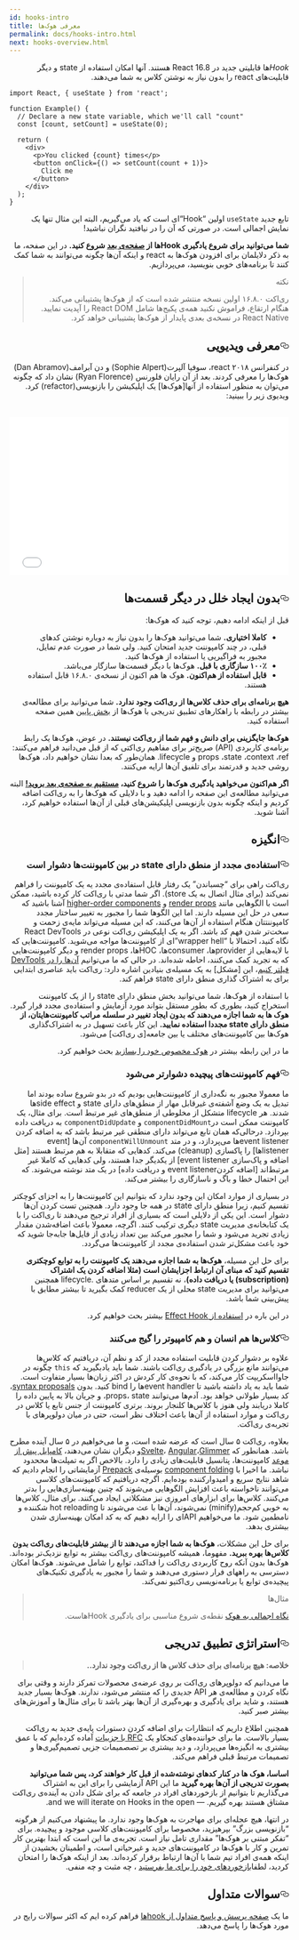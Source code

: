 ```yaml
---
id: hooks-intro
title: معرفی هوک‌ها
permalink: docs/hooks-intro.html
next: hooks-overview.html
---
```


<p dir="rtl"><em>Hook</em>ها قابلیتی جدید در React 16.8 هستند. آنها امکان استفاده از state و دیگر قابلیت&zwnj;های react را بدون نیاز به نوشتن کلاس به شما می&zwnj;دهند.</p>

```js{4,5}
import React, { useState } from 'react';

function Example() {
  // Declare a new state variable, which we'll call "count"
  const [count, setCount] = useState(0);

  return (
    <div>
      <p>You clicked {count} times</p>
      <button onClick={() => setCount(count + 1)}>
        Click me
      </button>
    </div>
  );
}
```

<p dir="rtl">تابع جدید &#8234;<code>&#8236;useState&#8234;</code>&#8236; اولین &#8234;“&#8236;Hook&#8234;“&#8236;ای است که یاد می&zwnj;گیریم، البته این مثال تنها یک نمایش اجمالی است&#8235;.&#8236; در صورتی که آن را در نیافتید نگران نباشید&#8235;!&#8236;</p>


<p dir="rtl"><b>شما می&zwnj;توانید برای  شروع یادگیری Hookها از <a href="/docs/hooks-overview.html">صفحه&zwnj;ی بعد</a> شروع کنید.</b>
در این صفحه، ما به ذکر دلایلمان برای افزودن هوک&zwnj;ها به react و اینکه آن&zwnj;ها چگونه می&zwnj;توانند به شما کمک کنند تا برنامه&zwnj;های خوبی بنویسید، می&zwnj;پردازیم.</p>


<blockquote dir="rtl">
<p>نکته</p>
<p>ری&zwnj;اکت ۱۶.۸.۰ اولین نسخه منتشر شده است که از هوک&zwnj;ها پشتیبانی می&zwnj;کند. هنگام ارتقاع، فراموش نکنید همه&zwnj;ی پکیج&zwnj;ها شامل React DOM را آپدیت نمایید. React Native در نسخه&zwnj;ی بعدی پایدار از هوک&zwnj;ها پشتیبانی خواهد کرد. </p>
</blockquote>

<h2 dir="rtl" id="video-introduction"><a href="#video-introduction" aria-hidden="true" class="anchor"><svg aria-hidden="true" height="16" version="1.1" viewBox="0 0 16 16" width="16"><path fill-rule="evenodd" d="M4 9h1v1H4c-1.5 0-3-1.69-3-3.5S2.55 3 4 3h4c1.45 0 3 1.69 3 3.5 0 1.41-.91 2.72-2 3.25V8.59c.58-.45 1-1.27 1-2.09C10 5.22 8.98 4 8 4H4c-.98 0-2 1.22-2 2.5S3 9 4 9zm9-3h-1v1h1c1 0 2 1.22 2 2.5S13.98 12 13 12H9c-.98 0-2-1.22-2-2.5 0-.83.42-1.64 1-2.09V6.25c-1.09.53-2 1.84-2 3.25C6 11.31 7.55 13 9 13h4c1.45 0 3-1.69 3-3.5S14.5 6 13 6z"></path>
</svg></a>معرفی ویدیویی </h2>

<p dir="rtl">در کنفرانس ۲۰۱۸ react، سوفیا آلپرت(Sophie Alpert) و دن آبرامف(Dan Abramov) هوک&zwnj;ها را معرفی کردند. بعد از آن رایان فلورنس (Ryan Florence) نشان داد که چگونه می&zwnj;توان به منظور استفاده از آنها[هوک&zwnj;ها] یک اپلیکیشن را بازنویسی&#8234;(&#8236;refactor&#8234;)&#8236; کرد. ویدیوی زیر را ببینید:</p>

<br>

<div dir="rtl">
          <div class="gatsby-resp-iframe-wrapper" style="padding-bottom: 56.30769230769231%; position: relative; height: 0; overflow: hidden;">
            <iframe src="//www.youtube.com/embed/dpw9EHDh2bM" frameborder="0" allowfullscreen="" style="
            position: absolute;
            top: 0;
            left: 0;
            width: 100%;
            height: 100%;
          "></iframe>
          </div>
          </div>

<h2 dir="rtl" id="no-breaking-changes"><a href="#no-breaking-changes" aria-hidden="true" class="anchor"><svg aria-hidden="true" height="16" version="1.1" viewBox="0 0 16 16" width="16"><path fill-rule="evenodd" d="M4 9h1v1H4c-1.5 0-3-1.69-3-3.5S2.55 3 4 3h4c1.45 0 3 1.69 3 3.5 0 1.41-.91 2.72-2 3.25V8.59c.58-.45 1-1.27 1-2.09C10 5.22 8.98 4 8 4H4c-.98 0-2 1.22-2 2.5S3 9 4 9zm9-3h-1v1h1c1 0 2 1.22 2 2.5S13.98 12 13 12H9c-.98 0-2-1.22-2-2.5 0-.83.42-1.64 1-2.09V6.25c-1.09.53-2 1.84-2 3.25C6 11.31 7.55 13 9 13h4c1.45 0 3-1.69 3-3.5S14.5 6 13 6z"></path></svg></a>بدون ایجاد خلل در دیگر قسمت&zwnj;ها </h2>

<p dir="rtl">قبل از اینکه ادامه دهیم، توجه کنید که هوک&zwnj;ها:</p>

<ul dir="rtl">
<li><strong>کاملا اختیاری.</strong> شما می&zwnj;توانید هوک&zwnj;ها را  بدون نیاز به دوباره نوشتن کدهای قبلی، در چند کامپوننت جدید امتحان کنید. ولی شما در صورت عدم تمایل،&zwnj; مجبور به فراگیریی یا استفاده از هوک&zwnj;ها کنید.</li>
<li><strong>۱۰۰٪&zwnj; سازگاری با قبل.</strong> هوک&zwnj;ها با دیگر قسمت&zwnj;&zwnj;ها سازگار می&zwnj;باشد.</li>
<li><strong>قابل استفاده از هم&zwnj;اکنون.</strong> هوک ها هم اکنون از نسخه&zwnj;ی ۱۶.۸.۰ قابل استفاده هستند.</li>
</ul>

<p dir="rtl"><strong>هیچ برنامه&zwnj;ای برای حذف کلاس&zwnj;ها از ری&zwnj;اکت وجود ندارد.</strong> شما می&zwnj;توانید برای مطالعه&zwnj;ی بیشتر در رابطه با راهکار&zwnj;&zwnj;های تطبیق تدریجی با هوک&zwnj;ها از <a href="#gradual-adoption-strategy">بخش پایین</a> همین صفحه استفاده کنید.</p>

<p dir="rtl"><strong>هوک&zwnj;ها جایگزینی برای دانش و فهم شما از ری&zwnj;اکت نیستند.</strong> در عوض، هوک&zwnj;ها یک رابط برنامه&zwnj;ی کاربردی &#8234;(&#8236;API&#8234;)&#8236; صریح&zwnj;تر برای مفاهیم ری&zwnj;اکتی که از قبل می&zwnj;دانید فراهم می&zwnj;کنند: props ،state ،context ،ref و lifecycle. همان&zwnj;طور که بعدا نشان خواهیم داد، هوک&zwnj;ها روشی جدید و قدرتمند برای تلفیق آن&zwnj;ها ارایه می&zwnj;کنند.</p>

<p dir="rtl"><strong>اگر هم&zwnj;اکنون می&zwnj;خواهید یادگیری هوک&zwnj;ها را شروع کنید، <a href="/docs/hooks-overview.html">مستقیم به صفحه&zwnj;ی بعد بروید!</a></strong> البته می&zwnj;توانید مطالعه&zwnj;ی این صفحه را ادامه دهید و با دلایلی که هوک&zwnj;ها را به ری&zwnj;اکت اضافه کردیم و اینکه چگونه بدون بازنویسی اپلیکیشن&zwnj;های قبلی از آن&zwnj;ها استفاده خواهیم کرد، آشنا شوید.</p>

<h2 dir="rtl" id="motivation"><a href="#motivation" aria-hidden="true" class="anchor"><svg aria-hidden="true" height="16" version="1.1" viewBox="0 0 16 16" width="16"><path fill-rule="evenodd" d="M4 9h1v1H4c-1.5 0-3-1.69-3-3.5S2.55 3 4 3h4c1.45 0 3 1.69 3 3.5 0 1.41-.91 2.72-2 3.25V8.59c.58-.45 1-1.27 1-2.09C10 5.22 8.98 4 8 4H4c-.98 0-2 1.22-2 2.5S3 9 4 9zm9-3h-1v1h1c1 0 2 1.22 2 2.5S13.98 12 13 12H9c-.98 0-2-1.22-2-2.5 0-.83.42-1.64 1-2.09V6.25c-1.09.53-2 1.84-2 3.25C6 11.31 7.55 13 9 13h4c1.45 0 3-1.69 3-3.5S14.5 6 13 6z"></path></svg></a>انگیزه </h2>

<h3 dir="rtl" id="its-hard-to-reuse-stateful-logic-between-components"><a href="#its-hard-to-reuse-stateful-logic-between-components" aria-hidden="true" class="anchor"><svg aria-hidden="true" height="16" version="1.1" viewBox="0 0 16 16" width="16"><path fill-rule="evenodd" d="M4 9h1v1H4c-1.5 0-3-1.69-3-3.5S2.55 3 4 3h4c1.45 0 3 1.69 3 3.5 0 1.41-.91 2.72-2 3.25V8.59c.58-.45 1-1.27 1-2.09C10 5.22 8.98 4 8 4H4c-.98 0-2 1.22-2 2.5S3 9 4 9zm9-3h-1v1h1c1 0 2 1.22 2 2.5S13.98 12 13 12H9c-.98 0-2-1.22-2-2.5 0-.83.42-1.64 1-2.09V6.25c-1.09.53-2 1.84-2 3.25C6 11.31 7.55 13 9 13h4c1.45 0 3-1.69 3-3.5S14.5 6 13 6z"></path></svg></a>استفاده&zwnj;ی مجدد از منطق دارای state در بین کامپوننت&zwnj;ها دشوار است </h3>

<p dir="rtl">ری&zwnj;اکت راهی برای &#8234;“&#8236;چسباندن&#8234;”&#8236; یک رفتار  قابل استفاده&zwnj;ی مجدد یه یک کامپوننت را فراهم نمی&zwnj;کند (برای مثال اتصال به یک store). اگر شما مدتی با ری&zwnj;اکت کار کرده باشید، ممکن است با الگوهایی مانند <a href="/docs/render-props.html">render props</a> و <a href="/docs/higher-order-components.html">higher-order components</a> آشنا باشید که سعی در حل این مسیله دارند.  اما این الگوها شما را مجبور به تغییر ساختار مجدد کامپوننتتان هنگام استفاده&zwnj; از آن&zwnj;ها می&zwnj;کنند، که این مسیله می&zwnj;تواند مایه&zwnj;ی زحمت و سخت&zwnj;تر شدن فهم کد باشد. اگر به یک اپلیکیشن ری&zwnj;اکت نوعی در React DevTools نگاه کنید، احتمالا با “wrapper hell”ای از کامپوننت&zwnj;ها مواجه می&zwnj;شوید. کامپوننت&zwnj;هایی که با لایه&zwnj;هایی از providerها، consumerها، HOCها، render props و دیگر کامپوننت&zwnj;هایی که به تجرید کمک می&zwnj;کنند، احاطه شده&zwnj;اند.  در حالی که ما می&zwnj;توانیم <a href="https://github.com/facebook/react-devtools/pull/503">آن&zwnj;ها را در DevTools فیلتر کنیم</a>، این [مشکل] به یک مسیله&zwnj;ی بنیادین اشاره دارد: ری&zwnj;اکت باید عناصری ابتدایی برای به اشتراک گذاری منطق دارای state فراهم کند.</p>

<p dir="rtl">با استفاده از هوک&zwnj;ها، شما می&zwnj;توانید بخش منطق دارای state را از یک کامپوننت استخراج کنید، بطوری که بطور مستقل بتواند مورد آزمایش و استفاده&zwnj;ی مجدد قرار گیرد. <strong>هوک ها به شما اجازه می&zwnj;دهند که بدون ایجاد تغییر در سلسله مراتب کامپوننت&zwnj;هایتان، از منطق دارای state مجددا استفاده نمایید.</strong> این کار باعث تسهیل در به اشتراک&zwnj;گذاری هوک&zwnj;ها بین کامپوننت&zwnj;های مختلف یا بین جامعه&#8234;]&#8236;ی ری&zwnj;اکت&#8234;[&#8236; می&zwnj;شود.</p>

<p dir="rtl">ما در این رابطه بیشتر در  <a href="/docs/hooks-custom.html">هوک مخصوص خود را بسازید</a> بحث خواهیم کرد.</p>

<h3 dir="rtl" id="complex-components-become-hard-to-understand"><a href="#complex-components-become-hard-to-understand" aria-hidden="true" class="anchor"><svg aria-hidden="true" height="16" version="1.1" viewBox="0 0 16 16" width="16"><path fill-rule="evenodd" d="M4 9h1v1H4c-1.5 0-3-1.69-3-3.5S2.55 3 4 3h4c1.45 0 3 1.69 3 3.5 0 1.41-.91 2.72-2 3.25V8.59c.58-.45 1-1.27 1-2.09C10 5.22 8.98 4 8 4H4c-.98 0-2 1.22-2 2.5S3 9 4 9zm9-3h-1v1h1c1 0 2 1.22 2 2.5S13.98 12 13 12H9c-.98 0-2-1.22-2-2.5 0-.83.42-1.64 1-2.09V6.25c-1.09.53-2 1.84-2 3.25C6 11.31 7.55 13 9 13h4c1.45 0 3-1.69 3-3.5S14.5 6 13 6z"></path></svg></a>فهم کامپوننت&zwnj;های پیچیده دشوارتر می&zwnj;شود </h3>

<p dir="rtl">ما معمولا مجبور به نگه&zwnj;داری از کامپوننت&zwnj;هایی بودیم که در بدو شروع ساده بودند اما تبدیل به یک وضع آشفته&zwnj;ی غیرقابل مهار از منطق&zwnj;های دارای state و side effectها شدند. هر lifecycle متشکل از مخلوطی از منطق&zwnj;های غیر مرتبط است. برای مثال، یک کامپوننت ممکن است  در<code class="gatsby-code-text">componentDidMount</code> و <code class="gatsby-code-text">componentDidUpdate</code> به دریافت داده بپردازد. درحالی&zwnj;که همان تابع می&zwnj;تواند دارای منطقی غیر مرتبط باشد که به اضافه کردن event listenerها می&zwnj;پردازد، و در متد <code class="gatsby-code-text">componentWillUnmount</code> آن&zwnj;ها [event listenerها] را پاکسازی (cleanup) می&zwnj;کند. کدهایی که متقابلا به هم مرتبط هستند [مثل اضافه و پاک&zwnj;سازی event listener]  از یکدیگر جدا هستند، ولی کدهایی که کاملا غیر مرتبط&zwnj;اند [اضافه کردنevent listener و دریافت داده] در یک متد نوشته می&zwnj;شوند. که این  احتمال خطا و باگ  و ناسازگاری را بیشتر می&zwnj;کند. </p>

<p dir="rtl">در بسیاری از موارد امکان این وجود ندارد که بتوانیم این کامپوننت&zwnj;ها را به اجزای کوچکتر تقسیم کنیم، زیرا منطق دارای state در همه جا وجود دارد. همچنین تست کردن آن&zwnj;ها دشوار است. این یکی از دلایلی است که بسیاری از افراد ترجیح می&zwnj;دهند تا ری&zwnj;اکت را با یک کتابخانه&zwnj;ی مدیریت state دیگری ترکیب کنند. اگرچه، معمولا باعث اضافه&zwnj;شدن مقدار زیادی تجرید می&zwnj;شود و  شما را مجبور می&zwnj;کند بین تعداد زیادی از فایل&zwnj;ها جابه&zwnj;جا شوید که خود باعث مشکل&zwnj;تر شدن استفاده&zwnj;ی مجدد از کامپوننت&zwnj;ها می&zwnj;گردد.</p>

<p dir="rtl">برای حل این مسیله، <strong>هوک&zwnj;ها به شما اجازه می&zwnj;دهند یک کامپوننت را به توابع کوچکتری تقسیم کنید که مبنای آن ارتباط اجزایشان است (مثلا اضافه کردن یک اشتراک &#8234;(&#8236;subscription&#8234;)&#8236; یا دریافت داده)</strong>، نه تقسیم بر اساس متدهای lifecycle&#8234;.&#8236; همچنین می&zwnj;توانید برای  مدیریت state محلی از یک reducer کمک بگیرید تا بیشتر مطابق با پیش&zwnj;بینی شما باشد.</p>

<p dir="rtl">در این باره در
<a href="/docs/hooks-effect.html#tip-use-multiple-effects-to-separate-concerns">استفاده از Effect Hook</a> بیشتر بحث خواهیم کرد.</p>

<h3 dir="rtl" id="classes-confuse-both-people-and-machines"><a href="#classes-confuse-both-people-and-machines" aria-hidden="true" class="anchor"><svg aria-hidden="true" height="16" version="1.1" viewBox="0 0 16 16" width="16"><path fill-rule="evenodd" d="M4 9h1v1H4c-1.5 0-3-1.69-3-3.5S2.55 3 4 3h4c1.45 0 3 1.69 3 3.5 0 1.41-.91 2.72-2 3.25V8.59c.58-.45 1-1.27 1-2.09C10 5.22 8.98 4 8 4H4c-.98 0-2 1.22-2 2.5S3 9 4 9zm9-3h-1v1h1c1 0 2 1.22 2 2.5S13.98 12 13 12H9c-.98 0-2-1.22-2-2.5 0-.83.42-1.64 1-2.09V6.25c-1.09.53-2 1.84-2 3.25C6 11.31 7.55 13 9 13h4c1.45 0 3-1.69 3-3.5S14.5 6 13 6z"></path></svg></a>کلاس&zwnj;ها هم انسان و هم کامپیوتر را گیج می&zwnj;کنند </h3>

<p dir="rtl">علاوه بر دشوار کردن قابلیت استفاده مجدد از کد و نظم آن، دریافتیم که کلاس&zwnj;ها می&zwnj;توانند مانع بزرگی در یادگیری ری&zwnj;اکت باشند. شما باید یادبگیرید که  <code class="gatsby-code-text">this</code> چگونه در جاوااسکریپت کار می&zwnj;کند، که با نحوه&zwnj;ی کار کردش در اکثر زبان&zwnj;ها بسیار متفاوت است. شما باید به یاد داشته باشید تا event handlerها را bind کنید. بدون <a href="https://babeljs.io/docs/en/babel-plugin-transform-class-properties/">syntax proposals</a>، کد بسیار طولانی خواهد بود. آدم&zwnj;ها می&zwnj;توانند props، state، و جریان بالا به پایین داده را کاملا دریابند ولی هنوز  با کلاس&zwnj;ها کلنجار بروند. برتری کامپوننت از جنس تابع یا کلاس در ری&zwnj;اکت و موارد استفاده از آن&zwnj;ها باعث اختلاف نظر است، حتی در میان دولوپرهای با تجربه&zwnj;ی ری&zwnj;اکت.</p>

<p dir="rtl">بعلاوه، ری&zwnj;اکت ۵ سال است که عرضه شده است، و ما می&zwnj;خواهیم در ۵ سال آینده مطرح باشد. همانطور که <a href="https://svelte.technology/">Svelte</a>، <a href="https://angular.io/">Angular</a>،<a href="https://glimmerjs.com/">Glimmer</a>و دیگران نشان می&zwnj;دهند، <a href="https://en.wikipedia.org/wiki/Ahead-of-time_compilation">کامپایل پیش از موعد</a> کامپوننت&zwnj;ها، پتانسیل قابلیت&zwnj;های زیادی را دارد. بالاخص اگر به تمپلت&zwnj;ها مححدود نباشد. ما اخیرا  با
<a href="https://github.com/facebook/react/issues/7323">component folding</a> بوسیله&zwnj;ی <a href="https://prepack.io/">Prepack</a>&zwnj; &zwnj;آزمایشاتی را انجام دادیم که شاهد نتایج  سریع و امیدوارکننده  بوده&zwnj;ایم&#8235;.&#8236; اگرچه دریافتیم که کامپوننت&zwnj;های کلاسی می&zwnj;توانند ناخواسته باعث افزایش الگوهایی می&zwnj;شوند که چنین بهینه&zwnj;سازی&zwnj;هایی را بدتر می&zwnj;کنند&#8235;.&#8236;  کلاس&zwnj;ها برای ابزارهای امروزی نیز مشکلاتی ایجاد می&zwnj;کنند&#8235;.&#8236; برای مثال، کلاس&zwnj;ها به خوبی کم&zwnj;حجم(minify) نمی&zwnj;شوند، آن&zwnj;ها با عث می&zwnj;شوند تا hot reloading شکننده و نامطمین شود&#8235;.&#8236; ما می&zwnj;خواهیم APIای را ارایه دهیم که به کد امکان بهینه&zwnj;سازی شدن بیشتری بدهد&#8235;.&#8236;</p>

<p dir="rtl">برای حل این مشکلات، <strong>هوک&zwnj;ها به شما اجازه می&zwnj;دهند تا از بیشتر قابلیت&zwnj;های ری&zwnj;اکت بدون کلاس&zwnj;ها بهره ببرید.</strong> مفهوما، همیشه کامپوننت&zwnj;های ری&zwnj;اکت بیشتر به توابع نزدیک&zwnj;تر بوده&zwnj;اند. هوک&zwnj;ها بدون آنکه روح کاربردی ری&zwnj;اکت را فداکند، توابع را شامل می&zwnj;شوند. هوک&zwnj;ها امکان دسترسی به راههای &zwnj;فرار دستوری می&zwnj;دهند و شما را مجبور به یادگیری تکنیک&zwnj;های پیچیده&zwnj;ی توابع یا برنامه&zwnj;نویسی ری&zwnj;اکتیو نمی&zwnj;کند.</p>

<blockquote dir="rtl">
<p>مثال&zwnj;ها</p>
<p><a href="/docs/hooks-overview.html">نگاه اجمالی به هوک&zwnj;</a> نقطه&zwnj;ی شروع مناسبی برای یادگیری Hookهاست.</p>
</blockquote>

<h2 dir="rtl" id="gradual-adoption-strategy"><a href="#gradual-adoption-strategy" aria-hidden="true" class="anchor"><svg aria-hidden="true" height="16" version="1.1" viewBox="0 0 16 16" width="16"><path fill-rule="evenodd" d="M4 9h1v1H4c-1.5 0-3-1.69-3-3.5S2.55 3 4 3h4c1.45 0 3 1.69 3 3.5 0 1.41-.91 2.72-2 3.25V8.59c.58-.45 1-1.27 1-2.09C10 5.22 8.98 4 8 4H4c-.98 0-2 1.22-2 2.5S3 9 4 9zm9-3h-1v1h1c1 0 2 1.22 2 2.5S13.98 12 13 12H9c-.98 0-2-1.22-2-2.5 0-.83.42-1.64 1-2.09V6.25c-1.09.53-2 1.84-2 3.25C6 11.31 7.55 13 9 13h4c1.45 0 3-1.69 3-3.5S14.5 6 13 6z"></path></svg></a>استراتژی تطبیق تدریجی</h2>

<blockquote dir="rtl">
<p><strong>خلاصه: هیچ برنامه&zwnj;ای برای حذف کلاس ها از ری&zwnj;اکت وجود ندارد&#8235;.&#8236;.</strong></p>
</blockquote>

<p dir="rtl">ما می&zwnj;دانیم که دولوپرهای ری&zwnj;اکت بر روی عرضه&zwnj;ی محصولات تمرکز دارند و وقتی برای نگاه کردن و مطالعه&zwnj;ی هر  API جدیدی را که منتشر می&zwnj;شود، ندارند. هوک&zwnj;ها بسیار جدید هستند، و شاید برای یادگیری و بهره&zwnj;گیری از آن&zwnj;ها بهتر باشد تا برای مثال&zwnj;ها و آموزش&zwnj;های بیشتر صبر کنید.</p>

<p dir="rtl">همچنین اطلاع داریم که انتظارات برای اضافه کردن دستورات پایه&zwnj;ی جدید به ری&zwnj;اکت بسیار بالاست. ما برای خواننده&zwnj;های کنجکاو یک <a href="https://github.com/reactjs/rfcs/pull/68">RFC با جزییات</a> آماده کرده&zwnj;ایم که با عمق بیشتری به انگیزه&zwnj;ها می&zwnj;پردازد، و دید  بیشتری بر تصصمیمات جزیی تصمیم&zwnj;گیری&zwnj;ها و  تصمیمات مرتبط قبلی فراهم می&zwnj;کند.  </p>

<p dir="rtl">&#8235;<strong>&#8236;اساسا، هوک ها در کنار کدهای نوشته&zwnj;شده از قبل کار خواهند کرد، پس شما می&zwnj;توانید بصورت تدریجی از آن&zwnj;ها بهره گیرید</strong> ما این API آزمایشی را برای این به اشتراک  می&zwnj;گذاریم تا بتوانیم از بازخوردهای افراد در جامعه که برای شکل دادن به آینده&zwnj;ی ری&zwnj;اکت مشتاق هستند بهره گیریم. — and we will iterate on Hooks in the open.</p>

<p dir="rtl">در انتها، هیچ عجله&zwnj;ای برای مهاجرت به هوک&zwnj;ها وجود ندارد. ما پیشنهاد می&zwnj;کنیم از هرگونه &#8234;“&#8236;بازنویسی بزرگ&#8234;”&#8236; بپرهیزید، مخصوصا برای کامپوننت&zwnj;های کلاسی موجود و پیچیده. برای &#8234;“&#8236;تفکر مبتنی بر هوک&zwnj;ها&#8234;”&#8236; مقداری تامل نیاز است.  تجربه&zwnj;ی ما این است که ابتدا بهترین کار تمرین و کار با هوک&zwnj;ها در کامپوننت&zwnj;های جدید و غیرحیاتی است، و اطمینان بخشیدن از اینکه همه&zwnj;ی افراد تیم شما با آن&zwnj;ها ارتباط برقرار کرده&zwnj;اند. بعد از اینکه هوک&zwnj;ها را امتحان کردید، لطفا<a href="https://github.com/facebook/react/issues/new">بازخوردهای خود را برای ما بفرستید</a> ، چه مثبت و چه منفی.</p>

<h2 dir="rtl" id="frequently-asked-questions"><a href="#frequently-asked-questions" aria-hidden="true" class="anchor"><svg aria-hidden="true" height="16" version="1.1" viewBox="0 0 16 16" width="16"><path fill-rule="evenodd" d="M4 9h1v1H4c-1.5 0-3-1.69-3-3.5S2.55 3 4 3h4c1.45 0 3 1.69 3 3.5 0 1.41-.91 2.72-2 3.25V8.59c.58-.45 1-1.27 1-2.09C10 5.22 8.98 4 8 4H4c-.98 0-2 1.22-2 2.5S3 9 4 9zm9-3h-1v1h1c1 0 2 1.22 2 2.5S13.98 12 13 12H9c-.98 0-2-1.22-2-2.5 0-.83.42-1.64 1-2.09V6.25c-1.09.53-2 1.84-2 3.25C6 11.31 7.55 13 9 13h4c1.45 0 3-1.69 3-3.5S14.5 6 13 6z"></path></svg></a>سوالات متداول </h2>

<p dir="rtl">ما یک <a href="/docs/hooks-faq.html">صفحه پرسش و پاسخ متداول از hookها</a> فراهم کرده ایم که  اکثر سوالات رایج در مورد هوک&zwnj;ها را پاسخ&zwnj; می&zwnj;دهد.</p>